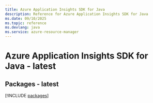 ```yaml
---
title: Azure Application Insights SDK for Java
description: Reference for Azure Application Insights SDK for Java
ms.date: 09/10/2025
ms.topic: reference
ms.devlang: java
ms.service: azure-resource-manager
---
```

# Azure Application Insights SDK for Java - latest
## Packages - latest
[!INCLUDE [packages](application-insights-index.md)]